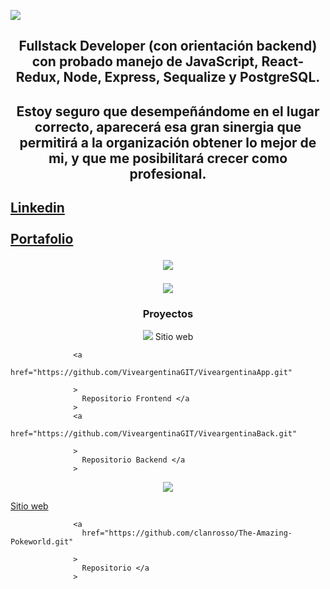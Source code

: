 <p align='left'>
    <img src='https://res.cloudinary.com/dtrsxymgq/image/upload/v1664511321/porfolio/WhatsApp_Image_2022-09-30_at_00.48.18_1_b58itx.jpg'</img>
</p>

<h2 align='center'>Fullstack Developer (con orientación backend) con probado manejo de JavaScript, React-Redux, Node, Express, Sequalize y PostgreSQL.<h2/>

<h2 align='center'>Estoy seguro que desempeñándome en el lugar correcto, aparecerá esa gran sinergia que permitirá a la organización obtener lo mejor de mi, y que me posibilitará crecer como profesional.<h2/>

<a align='center' href="https://www.linkedin.com/in/claudioandresrosso/">
                  Linkedin
                  </a>
                  <br/>
                  <br/>
<a align='center' href="https://claudiorosso.vercel.app/">
                  Portafolio
                  </a>
 

<p align='center'>
    <img src='https://res.cloudinary.com/dtrsxymgq/image/upload/v1664511321/porfolio/WhatsApp_Image_2022-09-30_at_00.46.28_ijsrfr.jpg'</img>
</p>

<p align='center'>
    <img src='https://res.cloudinary.com/dtrsxymgq/image/upload/v1664553331/porfolio/WhatsApp_Image_2022-09-30_at_12.53.35_lsr2op.jpg'</img>
</p>


<h3 align='center'>Proyectos</h3>
    
   <p align='center'>
    <img src="https://res.cloudinary.com/dtrsxymgq/image/upload/v1664553332/porfolio/WhatsApp_Image_2022-09-30_at_12.52.29_hiaehb.jpg'</img>
</p> 
        

   
    
  <a href="https://experienceviveargentina.vercel.app/">
                  Sitio web
                  </a>
   
    
                  <a
                    href="https://github.com/ViveargentinaGIT/ViveargentinaApp.git"
                   
                  >
                    Repositorio Frontend </a
                  >
                  <a
                    href="https://github.com/ViveargentinaGIT/ViveargentinaBack.git"
                   
                  >
                    Repositorio Backend </a
                  >
    
   
                                                 
<p align='center'>
    <img src="https://res.cloudinary.com/dtrsxymgq/image/upload/v1664553332/porfolio/WhatsApp_Image_2022-09-30_at_12.52.29_hiaehb.jpg"</img>
</p> 
    

    
  <a
                    href="https://www.google.com.ar"
                  >
                    Sitio web
                  </a>
    
                  <a
                    href="https://github.com/clanrosso/The-Amazing-Pokeworld.git"
                   
                  >
                    Repositorio </a
                  >
                 
